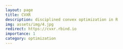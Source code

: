 ```yaml
---
layout: page
title: CVXR
description: disciplined convex optimization in R
img: assets/img/4.jpg
redirect: https://cvxr.rbind.io
importance: 1
category: optimization
---
```

